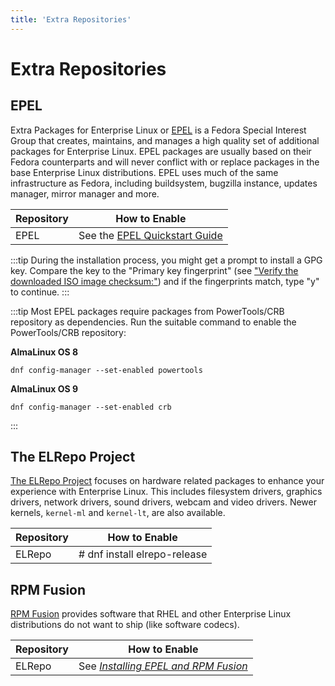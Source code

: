 ```yaml
---
title: 'Extra Repositories'
---
```

# Extra Repositories

## EPEL 

Extra Packages for Enterprise Linux or [EPEL](https://fedoraproject.org/wiki/EPEL) is a Fedora Special Interest Group that creates, maintains, and manages a high quality set of additional packages for Enterprise Linux. 
EPEL packages are usually based on their Fedora counterparts and will never conflict with or replace packages in the base Enterprise Linux distributions. EPEL uses much of the same infrastructure as Fedora, including buildsystem, bugzilla instance, updates manager, mirror manager and more.

| Repository | How to Enable |
| --- | --- |
| EPEL | See the [EPEL Quickstart Guide](https://docs.fedoraproject.org/en-US/epel/#_quickstart) |

:::tip
During the installation process, you might get a prompt to install a GPG key. Compare the key to the "Primary key fingerprint" (see ["Verify the downloaded ISO image checksum:"](../documentation/installation-guide.md#iso-verification)) and if the fingerprints match, type "y" to continue.
:::

:::tip
Most EPEL packages require packages from PowerTools/CRB repository as dependencies. Run the suitable command to enable the PowerTools/CRB repository:

**AlmaLinux OS 8**

```
dnf config-manager --set-enabled powertools
```

**AlmaLinux OS 9**
```
dnf config-manager --set-enabled crb
```
:::

## The ELRepo Project

[The ELRepo Project](http://elrepo.org) focuses on hardware related packages to enhance your experience with Enterprise Linux. This includes filesystem drivers, graphics drivers, network drivers, sound drivers, webcam and video drivers. Newer kernels, `kernel-ml` and `kernel-lt`, are also available.

| Repository | How to Enable |
| --- | --- |
| ELRepo | # dnf install elrepo-release |

## RPM Fusion
[RPM Fusion](https://rpmfusion.org/) provides software that RHEL and other Enterprise Linux distributions do not want to ship (like software codecs).

| Repository | How to Enable |
| --- | --- |
| ELRepo | See _[Installing EPEL and RPM Fusion](../documentation/epel-and-rpmfusion.md)_ |